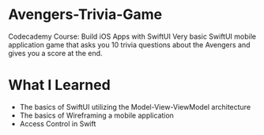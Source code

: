 # Avengers-Trivia-Game
Codecademy Course: Build iOS Apps with SwiftUI
Very basic SwiftUI mobile application game that asks you 10 trivia questions about the Avengers and gives you a score at the end. 

# What I Learned
- The basics of SwiftUI utilizing the Model-View-ViewModel architecture
- The basics of Wireframing a mobile application
- Access Control in Swift
